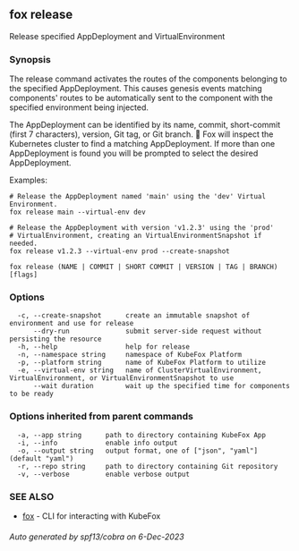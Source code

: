 ## fox release

Release specified AppDeployment and VirtualEnvironment

### Synopsis


The release command activates the routes of the components belonging to the 
specified AppDeployment. This causes genesis events matching components' routes
to be automatically sent to the component with the specified environment being 
injected.

The AppDeployment can be identified by its name, commit, short-commit (first 7 
characters), version, Git tag, or Git branch. 🦊 Fox will inspect the Kubernetes
cluster to find a matching AppDeployment. If more than one AppDeployment is
found you will be prompted to select the desired AppDeployment.

Examples:

    # Release the AppDeployment named 'main' using the 'dev' Virtual Environment.
    fox release main --virtual-env dev

    # Release the AppDeployment with version 'v1.2.3' using the 'prod' 
	# VirtualEnvironment, creating an VirtualEnvironmentSnapshot if needed.
    fox release v1.2.3 --virtual-env prod --create-snapshot


```
fox release (NAME | COMMIT | SHORT COMMIT | VERSION | TAG | BRANCH) [flags]
```

### Options

```
  -c, --create-snapshot      create an immutable snapshot of environment and use for release
      --dry-run              submit server-side request without persisting the resource
  -h, --help                 help for release
  -n, --namespace string     namespace of KubeFox Platform
  -p, --platform string      name of KubeFox Platform to utilize
  -e, --virtual-env string   name of ClusterVirtualEnvironment, VirtualEnvironment, or VirtualEnvironmentSnapshot to use
      --wait duration        wait up the specified time for components to be ready
```

### Options inherited from parent commands

```
  -a, --app string      path to directory containing KubeFox App
  -i, --info            enable info output
  -o, --output string   output format, one of ["json", "yaml"] (default "yaml")
  -r, --repo string     path to directory containing Git repository
  -v, --verbose         enable verbose output
```

### SEE ALSO

* [fox](fox.md)	 - CLI for interacting with KubeFox

###### Auto generated by spf13/cobra on 6-Dec-2023
